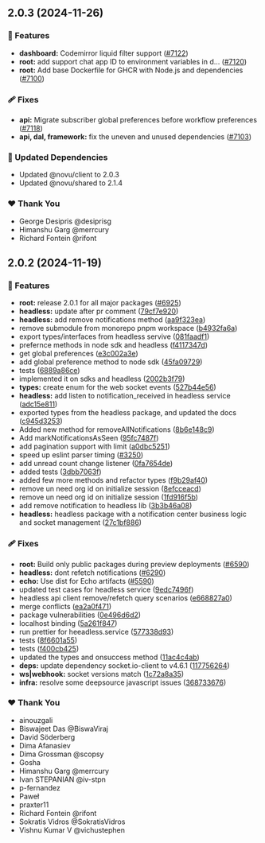 ## 2.0.3 (2024-11-26)

### 🚀 Features

- **dashboard:** Codemirror liquid filter support ([#7122](https://github.com/novuhq/novu/pull/7122))
- **root:** add support chat app ID to environment variables in d… ([#7120](https://github.com/novuhq/novu/pull/7120))
- **root:** Add base Dockerfile for GHCR with Node.js and dependencies ([#7100](https://github.com/novuhq/novu/pull/7100))

### 🩹 Fixes

- **api:** Migrate subscriber global preferences before workflow preferences ([#7118](https://github.com/novuhq/novu/pull/7118))
- **api, dal, framework:** fix the uneven and unused dependencies ([#7103](https://github.com/novuhq/novu/pull/7103))

### 🧱 Updated Dependencies

- Updated @novu/client to 2.0.3
- Updated @novu/shared to 2.1.4

### ❤️  Thank You

- George Desipris @desiprisg
- Himanshu Garg @merrcury
- Richard Fontein @rifont

## 2.0.2 (2024-11-19)

### 🚀 Features

- **root:** release 2.0.1 for all major packages ([#6925](https://github.com/novuhq/novu/pull/6925))
- **headless:** update after pr comment ([79cf7e920](https://github.com/novuhq/novu/commit/79cf7e920))
- **headless:** add remove notifications method ([aa9f323ea](https://github.com/novuhq/novu/commit/aa9f323ea))
- remove submodule from monorepo pnpm workspace ([b4932fa6a](https://github.com/novuhq/novu/commit/b4932fa6a))
- export types/interfaces from headless servive ([081faadf1](https://github.com/novuhq/novu/commit/081faadf1))
- prefernce methods in node sdk and headless ([f4117347d](https://github.com/novuhq/novu/commit/f4117347d))
- get global preferences ([e3c002a3e](https://github.com/novuhq/novu/commit/e3c002a3e))
- add global preference method to node sdk ([45fa09729](https://github.com/novuhq/novu/commit/45fa09729))
- tests ([6889a86ce](https://github.com/novuhq/novu/commit/6889a86ce))
- implemented it on sdks and headless ([2002b3f79](https://github.com/novuhq/novu/commit/2002b3f79))
- **types:** create enum for the web socket events ([527b44e56](https://github.com/novuhq/novu/commit/527b44e56))
- **headless:** add listen to notification_received in headless service ([adc15e811](https://github.com/novuhq/novu/commit/adc15e811))
- exported types from the headless package, and updated the docs ([c945d3253](https://github.com/novuhq/novu/commit/c945d3253))
- Added new method for removeAllNotifications ([8b6e148c9](https://github.com/novuhq/novu/commit/8b6e148c9))
- Add markNotificationsAsSeen ([95fc7487f](https://github.com/novuhq/novu/commit/95fc7487f))
- add pagination support with limit ([a0dbc5251](https://github.com/novuhq/novu/commit/a0dbc5251))
- speed up eslint parser timing ([#3250](https://github.com/novuhq/novu/pull/3250))
- add unread count change listener ([0fa7654de](https://github.com/novuhq/novu/commit/0fa7654de))
- added tests ([3dbb7063f](https://github.com/novuhq/novu/commit/3dbb7063f))
- added few more methods and refactor types ([f9b29af40](https://github.com/novuhq/novu/commit/f9b29af40))
- remove un need org id on initialize session ([8efcceacd](https://github.com/novuhq/novu/commit/8efcceacd))
- remove un need org id on initialize session ([1fd916f5b](https://github.com/novuhq/novu/commit/1fd916f5b))
- add remove notification to headless lib ([3b3b46a08](https://github.com/novuhq/novu/commit/3b3b46a08))
- **headless:** headless package with a notification center business logic and socket management ([27c1bf886](https://github.com/novuhq/novu/commit/27c1bf886))

### 🩹 Fixes

- **root:** Build only public packages during preview deployments ([#6590](https://github.com/novuhq/novu/pull/6590))
- **headless:** dont refetch notifications ([#6290](https://github.com/novuhq/novu/pull/6290))
- **echo:** Use dist for Echo artifacts ([#5590](https://github.com/novuhq/novu/pull/5590))
- updated test cases for headless service ([9edc7496f](https://github.com/novuhq/novu/commit/9edc7496f))
- headless api client remove/refetch query scenarios ([e668827a0](https://github.com/novuhq/novu/commit/e668827a0))
- merge conflicts ([ea2a0f471](https://github.com/novuhq/novu/commit/ea2a0f471))
- package vulnerabilities ([0e496d6d2](https://github.com/novuhq/novu/commit/0e496d6d2))
- localhost binding ([5a261f847](https://github.com/novuhq/novu/commit/5a261f847))
- run prettier for heeadless.service ([577338d93](https://github.com/novuhq/novu/commit/577338d93))
- tests ([8f6601a55](https://github.com/novuhq/novu/commit/8f6601a55))
- tests ([f400cb425](https://github.com/novuhq/novu/commit/f400cb425))
- updated the types and onsuccess method ([11ac4c4ab](https://github.com/novuhq/novu/commit/11ac4c4ab))
- **deps:** update dependency socket.io-client to v4.6.1 ([117756264](https://github.com/novuhq/novu/commit/117756264))
- **ws|webhook:** socket versions match ([1c72a8a35](https://github.com/novuhq/novu/commit/1c72a8a35))
- **infra:** resolve some deepsource javascript issues ([368733676](https://github.com/novuhq/novu/commit/368733676))

### ❤️  Thank You

- ainouzgali
- Biswajeet Das @BiswaViraj
- David Söderberg
- Dima Afanasiev
- Dima Grossman @scopsy
- Gosha
- Himanshu Garg @merrcury
- Ivan STEPANIAN @iv-stpn
- p-fernandez
- Paweł
- praxter11
- Richard Fontein @rifont
- Sokratis Vidros @SokratisVidros
- Vishnu Kumar V @vichustephen